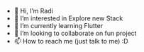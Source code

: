 - 👋 Hi, I’m Radi
- 👀 I’m interested in Explore new Stack
- 🌱 I’m currently learning Flutter
- 💞️ I’m looking to collaborate on fun project
- 📫 How to reach me (just talk to me) :D

<!---
Radi-RS/Radi-RS is a ✨ special ✨ repository because its `README.md` (this file) appears on your GitHub profile.
You can click the Preview link to take a look at your changes.
--->
